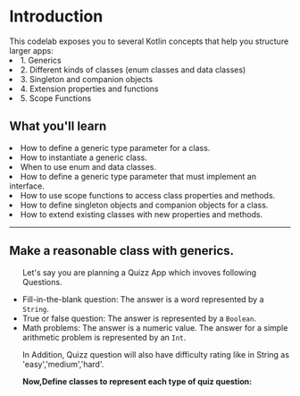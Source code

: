 <h1>Introduction</h1>
This codelab exposes you to several Kotlin concepts that help you structure larger apps:
<li>1. Generics</li>
<li>2. Different kinds of classes (enum classes and data classes)</li>
<li>3. Singleton and companion objects</li>
<li>4. Extension properties and functions</li>
<li>5. Scope Functions</li>

<h2>What you'll learn</h2>
<li>How to define a generic type parameter for a class.</li>
<li>How to instantiate a generic class.</li>
<li>When to use enum and data classes.</li>
<li>How to define a generic type parameter that must implement an interface.</li>
<li>How to use scope functions to access class properties and methods.</li>
<li>How to define singleton objects and companion objects for a class.</li>
<li>How to extend existing classes with new properties and methods.</li>

---

<h2>Make a reasonable class with generics.</h2>
<ul>
  <p>Let's say you are planning a Quizz App which invoves following Questions.</p>
  <li>Fill-in-the-blank question: The answer is a word represented by a <code>String</code>.</li>
  <li>True or false question: The answer is represented by a <code>Boolean</code>.</li>
  <li>Math problems: The answer is a numeric value. The answer for a simple arithmetic problem is represented by an <code>Int</code>.</li>
  <p>In Addition, Quizz question will also have difficulty rating like in String as 'easy','medium','hard'.</p>
  <strong>Now,Define classes to represent each type of quiz question:</strong>
     

</ul>

